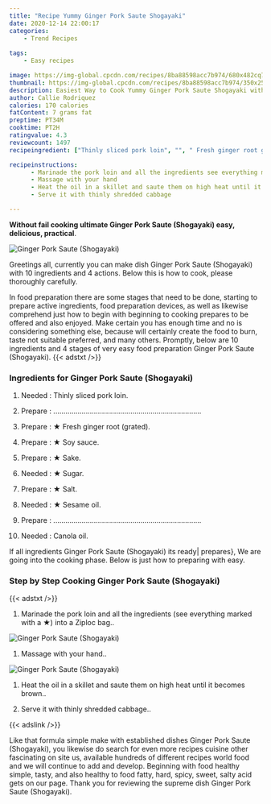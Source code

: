 ```yaml
---
title: "Recipe Yummy Ginger Pork Saute Shogayaki"
date: 2020-12-14 22:00:17
categories:
    - Trend Recipes
    
tags:
    - Easy recipes

image: https://img-global.cpcdn.com/recipes/8ba88598acc7b974/680x482cq70/ginger-pork-saute-shogayaki-recipe-main-photo.jpg
thumbnail: https://img-global.cpcdn.com/recipes/8ba88598acc7b974/350x250cq70/ginger-pork-saute-shogayaki-recipe-main-photo.jpg
description: Easiest Way to Cook Yummy Ginger Pork Saute Shogayaki with 10 ingredients and 4 stages of easy cooking.
author: Callie Rodriquez
calories: 170 calories
fatContent: 7 grams fat
preptime: PT34M
cooktime: PT2H
ratingvalue: 4.3
reviewcount: 1497
recipeingredient: ["Thinly sliced pork loin", "", " Fresh ginger root grated", " Soy sauce", " Sake", " Sugar", " Salt", " Sesame oil", "", "Canola oil"]

recipeinstructions: 
      - Marinade the pork loin and all the ingredients see everything marked with a  into a Ziploc bag 
      - Massage with your hand 
      - Heat the oil in a skillet and saute them on high heat until it becomes brown 
      - Serve it with thinly shredded cabbage

---
```




**Without fail cooking ultimate Ginger Pork Saute (Shogayaki) easy, delicious, practical**. 


![Ginger Pork Saute (Shogayaki)](https://img-global.cpcdn.com/recipes/8ba88598acc7b974/680x482cq70/ginger-pork-saute-shogayaki-recipe-main-photo.jpg "Ginger Pork Saute (Shogayaki)")




Greetings all, currently you can make dish Ginger Pork Saute (Shogayaki) with 10 ingredients and 4 actions. Below this is how to cook, please thoroughly carefully.

In food preparation there are some stages that need to be done, starting to prepare active ingredients, food preparation devices, as well as likewise comprehend just how to begin with beginning to cooking prepares to be offered and also enjoyed. Make certain you has enough time and no is considering something else, because will certainly create the food to burn, taste not suitable preferred, and many others. Promptly, below are 10 ingredients and 4 stages of very easy food preparation Ginger Pork Saute (Shogayaki).
{{< adstxt />}}

### Ingredients for Ginger Pork Saute (Shogayaki)


1. Needed  : Thinly sliced pork loin.

1. Prepare  : .........................................................................

1. Prepare  : ★ Fresh ginger root (grated).

1. Prepare  : ★ Soy sauce.

1. Prepare  : ★ Sake.

1. Needed  : ★ Sugar.

1. Prepare  : ★ Salt.

1. Needed  : ★ Sesame oil.

1. Prepare  : .........................................................................

1. Needed  : Canola oil.



If all ingredients Ginger Pork Saute (Shogayaki) its ready| prepares}, We are going into the cooking phase. Below is just how to preparing with easy.

### Step by Step Cooking Ginger Pork Saute (Shogayaki)

{{< adstxt />}}


1. Marinade the pork loin and all the ingredients (see everything marked with a ★) into a Ziploc bag..



![Ginger Pork Saute (Shogayaki)](https://img-global.cpcdn.com/steps/170323ffd9bed5d6/160x128cq70/ginger-pork-saute-shogayaki-recipe-step-1-photo.jpg" "Ginger Pork Saute (Shogayaki)")



1. Massage with your hand..



![Ginger Pork Saute (Shogayaki)](https://img-global.cpcdn.com/steps/7096c4d99efb3480/160x128cq70/ginger-pork-saute-shogayaki-recipe-step-2-photo.jpg" "Ginger Pork Saute (Shogayaki)")



1. Heat the oil in a skillet and saute them on high heat until it becomes brown..



1. Serve it with thinly shredded cabbage..





{{< adslink />}}

Like that formula simple make with established dishes Ginger Pork Saute (Shogayaki), you likewise do search for even more recipes cuisine other fascinating on site us, available hundreds of different recipes world food and we will continue to add and develop. Beginning with food healthy simple, tasty, and also healthy to food fatty, hard, spicy, sweet, salty acid gets on our page. Thank you for reviewing the supreme dish Ginger Pork Saute (Shogayaki).
